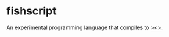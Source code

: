 # fishscript
An experimental programming language that compiles to [><>](https://esolangs.org/wiki/Fish).
